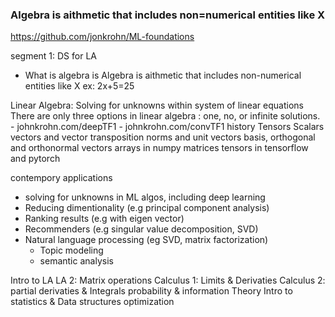 ###  Algebra is aithmetic that includes non=numerical entities like X

https://github.com/jonkrohn/ML-foundations

segment 1: DS for LA
  - What is algebra is
      Algebra is aithmetic that includes non-numerical entities like X ex: 2x+5=25
  
  Linear Algebra: Solving for unknowns within system of linear equations
    There are only three options in linear algebra : one, no, or infinite solutions.
    - johnkrohn.com/deepTF1
    - johnkrohn.com/convTF1
    history
    Tensors
    Scalars
    vectors and vector transposition
    norms and unit vectors
    basis, orthogonal and orthonormal vectors
    arrays in numpy
    matrices
    tensors in tensorflow and pytorch 


  contempory applications
  - solving for unknowns in ML algos, including deep learning
  - Reducing dimentionality (e.g principal component analysis)
  - Ranking results (e.g with eigen vector)
  - Recommenders (e.g singular value decomposition, SVD)
  - Natural language processing (eg SVD, matrix factorization)
    - Topic modeling
    - semantic analysis 
  
  Intro to LA
  LA 2: Matrix operations
  Calculus 1: Limits & Derivaties
  Calculus 2: partial derivaties & Integrals
  probability & information Theory 
  Intro to statistics & Data structures 
  optimization


